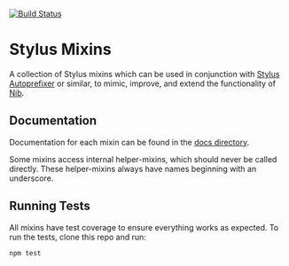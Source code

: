 [![Build Status](https://travis-ci.org/jackbrewer/stylus-mixins.png?branch=master)](https://travis-ci.org/jackbrewer/stylus-mixins)

# Stylus Mixins

A collection of Stylus mixins which can be used in conjunction with [Stylus Autoprefixer](https://github.com/jenius/autoprefixer-stylus) or similar, to mimic, improve, and extend the functionality of [Nib](http://visionmedia.github.io/nib/).

## Documentation

Documentation for each mixin can be found in the [docs directory](https://github.com/jackbrewer/stylus-mixins/tree/master/docs).

Some mixins access internal helper-mixins, which should never be called directly. These helper-mixins always have names beginning with an underscore.

## Running Tests

All mixins have test coverage to ensure everything works as expected. To run the tests, clone this repo and run:

```
npm test
```
